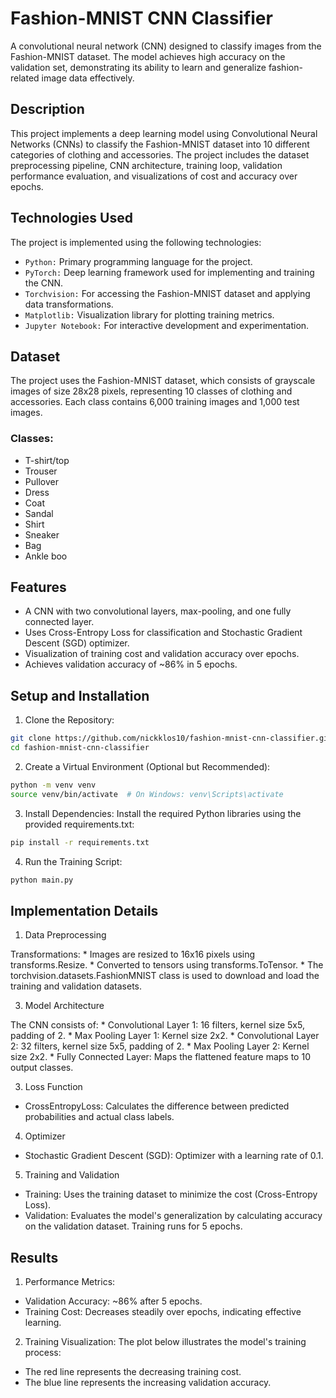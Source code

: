 # Fashion-MNIST CNN Classifier

A convolutional neural network (CNN) designed to classify images from the Fashion-MNIST dataset. The model achieves high accuracy on the validation set, demonstrating its ability to learn and generalize fashion-related image data effectively.

## Description

This project implements a deep learning model using Convolutional Neural Networks (CNNs) to classify the Fashion-MNIST dataset into 10 different categories of clothing and accessories. The project includes the dataset preprocessing pipeline, CNN architecture, training loop, validation performance evaluation, and visualizations of cost and accuracy over epochs.

## Technologies Used

The project is implemented using the following technologies:

* `Python:` Primary programming language for the project.
* `PyTorch:` Deep learning framework used for implementing and training the CNN.
* `Torchvision:` For accessing the Fashion-MNIST dataset and applying data transformations.
* `Matplotlib:` Visualization library for plotting training metrics.
* `Jupyter Notebook:` For interactive development and experimentation.

## Dataset

The project uses the Fashion-MNIST dataset, which consists of grayscale images of size 28x28 pixels, representing 10 classes of clothing and accessories. Each class contains 6,000 training images and 1,000 test images.

### Classes:
  * T-shirt/top
  * Trouser
  * Pullover
  * Dress
  * Coat
  * Sandal
  * Shirt
  * Sneaker
  * Bag
  * Ankle boo


## Features

- A CNN with two convolutional layers, max-pooling, and one fully connected layer.
- Uses Cross-Entropy Loss for classification and Stochastic Gradient Descent (SGD) optimizer.
- Visualization of training cost and validation accuracy over epochs.
- Achieves validation accuracy of ~86% in 5 epochs.


## Setup and Installation

1. Clone the Repository:

```bash
git clone https://github.com/nickklos10/fashion-mnist-cnn-classifier.git
cd fashion-mnist-cnn-classifier
```

2. Create a Virtual Environment (Optional but Recommended):

```bash
python -m venv venv
source venv/bin/activate  # On Windows: venv\Scripts\activate
```

3. Install Dependencies: Install the required Python libraries using the provided requirements.txt:

```bash
pip install -r requirements.txt
```

4. Run the Training Script:

```bash
python main.py
```


## Implementation Details

1. Data Preprocessing
   
  Transformations:
    * Images are resized to 16x16 pixels using transforms.Resize.
    * Converted to tensors using transforms.ToTensor.
    * The torchvision.datasets.FashionMNIST class is used to download and load the training and validation datasets.

3. Model Architecture

  The CNN consists of:
    * Convolutional Layer 1: 16 filters, kernel size 5x5, padding of 2.
    * Max Pooling Layer 1: Kernel size 2x2.
    * Convolutional Layer 2: 32 filters, kernel size 5x5, padding of 2.
    * Max Pooling Layer 2: Kernel size 2x2.
    * Fully Connected Layer: Maps the flattened feature maps to 10 output classes.

3. Loss Function
  * CrossEntropyLoss: Calculates the difference between predicted probabilities and actual class labels.

4. Optimizer
  * Stochastic Gradient Descent (SGD): Optimizer with a learning rate of 0.1.

5. Training and Validation
  * Training: Uses the training dataset to minimize the cost (Cross-Entropy Loss).
  * Validation: Evaluates the model's generalization by calculating accuracy on the validation dataset.
    Training runs for 5 epochs.


## Results

1. Performance Metrics:

* Validation Accuracy: ~86% after 5 epochs.
* Training Cost: Decreases steadily over epochs, indicating effective learning.
  
2. Training Visualization: The plot below illustrates the model's training process:

* The red line represents the decreasing training cost.
* The blue line represents the increasing validation accuracy.
